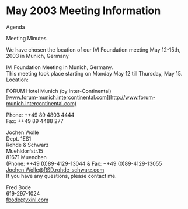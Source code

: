 # May 2003 Meeting Information

  
  
Agenda  
  
Meeting Minutes  
  
We have chosen the location of our IVI Foundation meeting May 12-15th,
2003 in Munich, Germany  
  
IVI Foundation Meeting in Munich, Germany.  
This meeting took place starting on Monday May 12 till Thursday, May
15.  
Location:  
  
FORUM Hotel Munich (by Inter-Continental)  
[www.forum-munich.intercontinental.com](http://www.forum-munich.intercontinental.com)  
  
Phone: ++49 89 4803 4444  
Fax: ++49 89 4488 277  
  
  
Jochen Wolle  
Dept. 1ES1  
Rohde & Schwarz  
Muehldorfstr.15  
81671 Muenchen  
(Phone: ++49 (0)89-4129-13044 & Fax: ++49 (0)89-4129-13055  
<Jochen.Wolle@RSD.rohde-schwarz.com>  
If you have any questions, please contact me.  
  
Fred Bode  
619-297-1024  
<fbode@vxinl.com>
